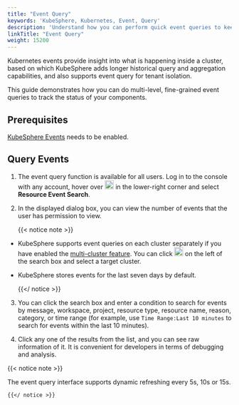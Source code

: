 ```yaml
---
title: "Event Query"
keywords: 'KubeSphere, Kubernetes, Event, Query'
description: 'Understand how you can perform quick event queries to keep track of the latest events of your cluster.'
linkTitle: "Event Query"
weight: 15200
---
```


Kubernetes events provide insight into what is happening inside a cluster, based on which KubeSphere adds longer historical query and aggregation capabilities, and also supports event query for tenant isolation.

This guide demonstrates how you can do multi-level, fine-grained event queries to track the status of your components.

## Prerequisites

[KubeSphere Events](../../pluggable-components/events/) needs to be enabled.

## Query Events

1. The event query function is available for all users. Log in to the console with any account, hover over <img src="/images/docs/v3.x/toolbox/event-query/toolbox.png" width='20' alt="icon" /> in the lower-right corner and select **Resource Event Search**.

2. In the displayed dialog box, you can view the number of events that the user has permission to view.

    {{< notice note >}}

- KubeSphere supports event queries on each cluster separately if you have enabled the [multi-cluster feature](../../multicluster-management/). You can click <img src="/images/docs/v3.x/toolbox/event-query/drop-down-list.png" width='20' alt="icon" /> on the left of the search box and select a target cluster.

- KubeSphere stores events for the last seven days by default.

    {{</ notice >}}

3. You can click the search box and enter a condition to search for events by message, workspace, project, resource type, resource name, reason, category, or time range (for example, use `Time Range:Last 10 minutes` to search for events within the last 10 minutes).

4. Click any one of the results from the list, and you can see raw information of it. It is convenient for developers in terms of debugging and analysis.

{{< notice note >}}

The event query interface supports dynamic refreshing every 5s, 10s or 15s.

    {{</ notice >}}
